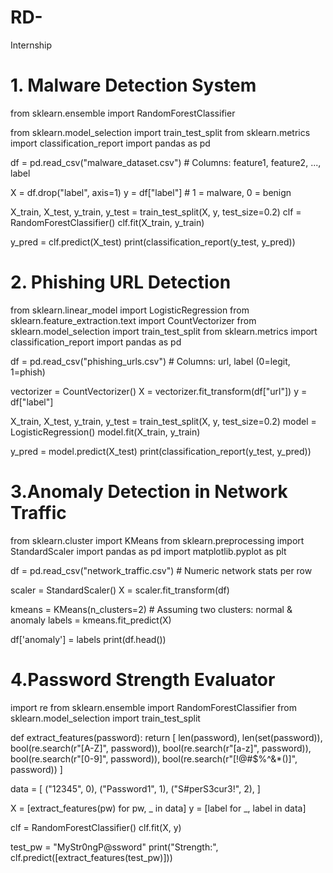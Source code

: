 # RD-
Internship 
# 1. Malware Detection System
   
from sklearn.ensemble import RandomForestClassifier

from sklearn.model_selection import train_test_split
from sklearn.metrics import classification_report
import pandas as pd

df = pd.read_csv("malware_dataset.csv")  # Columns: feature1, feature2, ..., label

X = df.drop("label", axis=1)
y = df["label"]  # 1 = malware, 0 = benign

X_train, X_test, y_train, y_test = train_test_split(X, y, test_size=0.2)
clf = RandomForestClassifier()
clf.fit(X_train, y_train)

y_pred = clf.predict(X_test)
print(classification_report(y_test, y_pred))

# 2. Phishing URL Detection

from sklearn.linear_model import LogisticRegression
from sklearn.feature_extraction.text import CountVectorizer
from sklearn.model_selection import train_test_split
from sklearn.metrics import classification_report
import pandas as pd

df = pd.read_csv("phishing_urls.csv")  # Columns: url, label (0=legit, 1=phish)

vectorizer = CountVectorizer()
X = vectorizer.fit_transform(df["url"])
y = df["label"]

X_train, X_test, y_train, y_test = train_test_split(X, y, test_size=0.2)
model = LogisticRegression()
model.fit(X_train, y_train)

y_pred = model.predict(X_test)
print(classification_report(y_test, y_pred))

# 3.Anomaly Detection in Network Traffic 

from sklearn.cluster import KMeans
from sklearn.preprocessing import StandardScaler
import pandas as pd
import matplotlib.pyplot as plt

df = pd.read_csv("network_traffic.csv")  # Numeric network stats per row

scaler = StandardScaler()
X = scaler.fit_transform(df)

kmeans = KMeans(n_clusters=2)  # Assuming two clusters: normal & anomaly
labels = kmeans.fit_predict(X)

df['anomaly'] = labels
print(df.head())

# 4.Password Strength Evaluator 

import re
from sklearn.ensemble import RandomForestClassifier
from sklearn.model_selection import train_test_split

def extract_features(password):
    return [
        len(password),
        len(set(password)),
        bool(re.search(r"[A-Z]", password)),
        bool(re.search(r"[a-z]", password)),
        bool(re.search(r"[0-9]", password)),
        bool(re.search(r"[!@#$%^&*()]", password))
    ]

data = [
    ("12345", 0), ("Password1", 1), ("S#perS3cur3!", 2),
]

X = [extract_features(pw) for pw, _ in data]
y = [label for _, label in data]

clf = RandomForestClassifier()
clf.fit(X, y)

test_pw = "MyStr0ngP@ssword"
print("Strength:", clf.predict([extract_features(test_pw)]))


